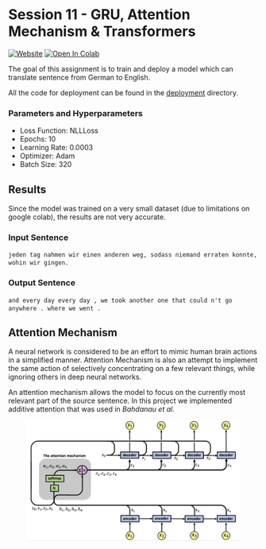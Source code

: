 # Session 11 - GRU, Attention Mechanism & Transformers

[![Website](https://img.shields.io/badge/Website-blue.svg)](http://orionai.s3-website.ap-south-1.amazonaws.com/machinetranslation)
[![Open In Colab](https://colab.research.google.com/assets/colab-badge.svg)](https://colab.research.google.com/drive/1ogPvV4JI3Gr0-kWsjysmoDsZLuRtTbU-?usp=sharing)

The goal of this assignment is to train and deploy a model which can translate sentence from German to English.

All the code for deployment can be found in the [deployment](deployment) directory.

### Parameters and Hyperparameters

- Loss Function: NLLLoss
- Epochs: 10
- Learning Rate: 0.0003
- Optimizer: Adam
- Batch Size: 320

## Results

Since the model was trained on a very small dataset (due to limitations on google colab), the results are not very accurate.

### Input Sentence

```
jeden tag nahmen wir einen anderen weg, sodass niemand erraten konnte, wohin wir gingen.
```

### Output Sentence

```
and every day every day , we took another one that could n't go anywhere . where we went .
```

## Attention Mechanism

A neural network is considered to be an effort to mimic human brain actions in a simplified manner. Attention Mechanism is also an attempt to implement the same action of selectively concentrating on a few relevant things, while ignoring others in deep neural networks.

An attention mechanism allows the model to focus on the currently most relevant part of the source sentence. In this project we implemented additive attention that was used in _Bahdanau et al._

<p align='center'>
    <img src="./images/attention.jpeg" width="430px" alt="attention mechanism" />  
</p>

